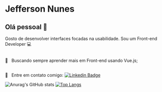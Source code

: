 # Jefferson Nunes


## Olá pessoal 👋
Gosto de desenvolver interfaces focadas na usabilidade.
Sou um Front-end Developer :computer:

 <br/> :purple_heart: &nbsp; Buscando sempre aprender mais em Front-end usando Vue.js;
 

 <br/> :email: &nbsp; Entre em contato comigo: [![Linkedin Badge](https://img.shields.io/badge/-JeffersonNunes-blue?style=flat-square&logo=Linkedin&logoColor=white&link=https://www.linkedin.com/in/jefferson-nunes/)](https://www.linkedin.com/in/jefferson-nunes/) 


![Anurag's GitHub stats](https://github-readme-stats.vercel.app/api?username=jefferson-rtt&theme=dark&show_icons=true)
[![Top Langs](https://github-readme-stats.vercel.app/api/top-langs/?username=jefferson-rtt)](https://github.com/anuraghazra/github-readme-stats)


